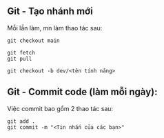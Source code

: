 ## Git - Tạo nhánh mới

Mỗi lần làm, mn làm thao tác sau:

```shell
git checkout main

git fetch
git pull

git checkout -b dev/<tên tính năng>
```

## Git - Commit code (làm mỗi ngày):

Việc commit bao gồm 2 thao tác sau:

```shell
git add .
git commit -m "<Tin nhắn của các bạn>"
```
